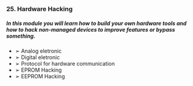 ### 25. Hardware Hacking
##### In this module you will learn how to build your own hardware tools and how to hack non-managed devices to improve features or bypass something.
  * ➢ Analog eletronic
  * ➢ Digital eletronic
  * ➢ Protocol for hardware communication
  * ➢ EPROM Hacking
  * ➢ EEPROM Hacking

